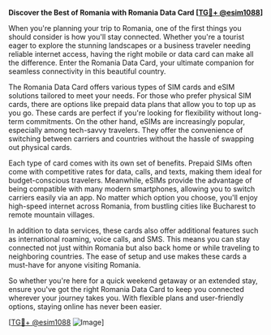 **Discover the Best of Romania with Romania Data Card [[TG💪+ @esim1088](https://t.me/s/esim1088)]**

When you're planning your trip to Romania, one of the first things you should consider is how you'll stay connected. Whether you're a tourist eager to explore the stunning landscapes or a business traveler needing reliable internet access, having the right mobile or data card can make all the difference. Enter the Romania Data Card, your ultimate companion for seamless connectivity in this beautiful country.

The Romania Data Card offers various types of SIM cards and eSIM solutions tailored to meet your needs. For those who prefer physical SIM cards, there are options like prepaid data plans that allow you to top up as you go. These cards are perfect if you're looking for flexibility without long-term commitments. On the other hand, eSIMs are increasingly popular, especially among tech-savvy travelers. They offer the convenience of switching between carriers and countries without the hassle of swapping out physical cards.

Each type of card comes with its own set of benefits. Prepaid SIMs often come with competitive rates for data, calls, and texts, making them ideal for budget-conscious travelers. Meanwhile, eSIMs provide the advantage of being compatible with many modern smartphones, allowing you to switch carriers easily via an app. No matter which option you choose, you'll enjoy high-speed internet across Romania, from bustling cities like Bucharest to remote mountain villages.

In addition to data services, these cards also offer additional features such as international roaming, voice calls, and SMS. This means you can stay connected not just within Romania but also back home or while traveling to neighboring countries. The ease of setup and use makes these cards a must-have for anyone visiting Romania.

So whether you're here for a quick weekend getaway or an extended stay, ensure you've got the right Romania Data Card to keep you connected wherever your journey takes you. With flexible plans and user-friendly options, staying online has never been easier.

[[TG💪+ @esim1088](https://t.me/s/esim1088) ![Image](https://i.postimg.cc/Y0z9fWf4/image.png)]